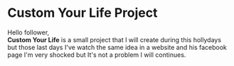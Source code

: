 # Custom Your Life Project
Hello follower, <br>
**Custom Your Life** is a small project that I will create during this hollydays but those last days I've watch the same idea in a website and his facebook page I'm very shocked but It's not a problem I will continues.